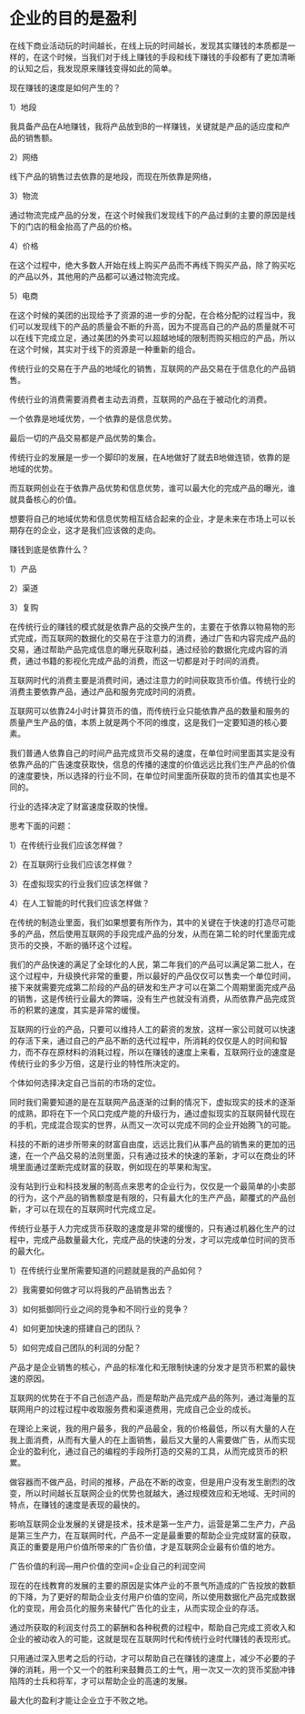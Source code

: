 # 企业的目的是盈利

在线下商业活动玩的时间越长，在线上玩的时间越长，发现其实赚钱的本质都是一样的，在这个时候，当我们对于线上赚钱的手段和线下赚钱的手段都有了更加清晰的认知之后，我发现原来赚钱变得如此的简单。

现在赚钱的速度是如何产生的？

1）地段

我具备产品在A地赚钱，我将产品放到B的一样赚钱，关键就是产品的适应度和产品的销售额。

2）网络

线下产品的销售过去依靠的是地段，而现在所依靠是网络，

3）物流

通过物流完成产品的分发，在这个时候我们发现线下的产品过剩的主要的原因是线下的门店的租金抬高了产品的价格。

4）价格

在这个过程中，绝大多数人开始在线上购买产品而不再线下购买产品，除了购买吃的产品以外，其他用的产品都可以通过物流完成。

5）电商

在这个时候的美团的出现给予了资源的进一步的分配，在合格分配的过程当中，我们可以发现线下的产品的质量会不断的升高，因为不提高自己的产品的质量就不可以在线下完成立足，通过美团的外卖可以超越地域的限制而购买相应的产品，所以在这个时候，其实对于线下的资源是一种重新的组合。

传统行业的交易在于产品的地域化的销售，互联网的产品交易在于信息化的产品销售。

传统行业的消费需要消费者主动去消费，互联网的产品在于被动化的消费。

一个依靠是地域优势，一个依靠的是信息优势。

最后一切的产品交易都是产品优势的集合。

传统行业的发展是一步一个脚印的发展，在A地做好了就去B地做连锁，依靠的是地域的优势。

而互联网创业在于依靠产品优势和信息优势，谁可以最大化的完成产品的曝光，谁就具备核心的价值。

想要将自己的地域优势和信息优势相互结合起来的企业，才是未来在市场上可以长期存在的企业，这才是我们应该做的走向。

赚钱到底是依靠什么？

1）产品

2）渠道

3）复购

在传统行业的赚钱的模式就是依靠产品的交换产生的，主要在于依靠以物易物的形式完成，而互联网的数据化的交易在于注意力的消费，通过广告和内容完成产品的交易，通过帮助产品完成信息的曝光获取利益，通过经验的数据化完成内容的消费，通过书籍的影视化完成产品的消费，而这一切都是对于时间的消费。

互联网时代的消费主要是消费时间，通过注意力的时间获取货币价值。传统行业的消费主要依靠产品，通过产品和服务完成时间的消费。

互联网可以依靠24小时计算货币的值，而传统行业只能依靠产品的数量和服务的质量产生产品的值，本质上就是两个不同的维度，这是我们一定要知道的核心要素。

我们普通人依靠自己的时间产品完成货币交易的速度，在单位时间里面其实是没有依靠产品的广告速度获取快，信息的传播的速度的价值远远比我们生产产品的价值的速度要快，所以选择的行业不同，在单位时间里面所获取的货币的值其实也是不同的。

行业的选择决定了财富速度获取的快慢。

思考下面的问题：

1）在传统行业我们应该怎样做？

2）在互联网行业我们应该怎样做？

3）在虚拟现实的行业我们应该怎样做？

4）在人工智能的时代我们应该怎样做？

在传统的制造业里面，我们如果想要有所作为，其中的关键在于快速的打造尽可能多的产品，然后使用互联网的手段完成产品的分发，从而在第二轮的时代里面完成货币的交换，不断的循环这个过程。

我们的产品快速的满足了全球化的人民，第二年我们的产品可以满足第二批人，在这个过程中，升级换代非常的重要，所以最好的产品仅仅可以售卖一个单位时间，接下来就需要完成第二阶段的产品的研发和生产才可以在第二个周期里面完成产品的销售，这是传统行业最大的弊端，没有生产也就没有消费，从而依靠产品完成货币的积累的速度，其实是非常的缓慢。

互联网的行业的产品，只要可以维持人工的薪资的发放，这样一家公司就可以快速的存活下来，通过自己的产品不断的迭代过程中，所消耗的仅仅是人的时间和智力，而不存在原材料的消耗过程，所以在赚钱的速度上来看，互联网行业的速度是传统行业的多少万倍，这是行业的特性所决定的。

个体如何选择决定自己当前的市场的定位。

同时我们需要知道的是在互联网产品逐渐的过剩的情况下，虚拟现实的技术的逐渐的成熟，即将在下一个风口完成产能的升级行为，通过虚拟现实的互联网替代现在的手机，完成混合现实的世界，从而又一次可以完成不同的企业开始腾飞的可能。

科技的不断的进步所带来的财富自由度，远远比我们从事产品的销售来的更加的迅速，在一个产品交易的法则里面，只有通过技术的快速的革新，才可以在商业的环境里面通过垄断完成财富的获取，例如现在的苹果和淘宝。

没有站到行业和科技发展的制高点来思考的企业行为，仅仅是一个最简单的小卖部的行为，这个产品的销售额度是有限的，只有最大化的生产产品，颠覆式的产品创新，才可以在现在的互联网时代完成立足。

传统行业基于人力完成货币获取的速度是非常的缓慢的，只有通过机器化生产的过程中，完成产品数量最大化，完成产品的快速的分发，才可以完成单位时间的货币的最大化。

1）在传统行业里所需要知道的问题就是我的产品如何？

2）我需要如何做才可以将我的产品销售出去？

3）如何抵御同行业之间的竞争和不同行业的竞争？

4）如何更加快速的搭建自己的团队？

5）如何完成自己团队的利润的分配？

产品才是企业销售的核心，产品的标准化和无限制快速的分发才是货币积累的最快速的原因。

互联网的优势在于不自己创造产品，而是帮助产品完成产品的陈列，通过海量的互联网用户的过程过程中收取服务费和渠道费用，完成自己企业的成长。

在理论上来说，我的用户最多，我的产品最全，我的价格最低，所以有大量的人在我上面消费，从而有大量人的在上面销售，最后又大量的人需要做广告，从而实现企业的盈利化，通过自己的编程的手段所打造的交易的工具，从而完成货币的积累。

做容器而不做产品，时间的推移，产品在不断的改变，但是用户没有发生剧烈的改变，所以时间越长互联网企业的优势也就越大，通过规模效应和无地域、无时间的特点，在赚钱的速度是表现的最快的。

影响互联网企业发展的关键是技术，技术是第一生产力，运营是第二生产力，产品是第三生产力，在互联网时代，产品不一定是最重要的帮助企业完成财富的获取，真正的重要是用户价值所带来的广告价值，才是互联网企业最有价值的地方。

广告价值的利润—用户价值的空间=企业自己的利润空间

现在的在线教育的发展的主要的原因是实体产业的不景气所造成的广告投放的数额的下降，为了更好的帮助企业支付用户价值的空间，所以使用数据化产品完成数据化的变现，用会员化的服务来替代广告化的业主，从而实现企业的存活。

通过所获取的利润支付员工的薪酬和各种税费的过程中，帮助自己完成工资收入和企业的被动收入的可能，这就是现在互联网时代和传统行业时代赚钱的表现形式。

只用通过深入思考之后的行动，才可以帮助自己在赚钱的速度上，减少不必要的子弹的消耗，用一个又一个的胜利来鼓舞员工的士气，用一次又一次的货币奖励冲锋陷阵的士兵和将军，才可以帮助企业的高速的发展。

最大化的盈利才能让企业立于不败之地。
